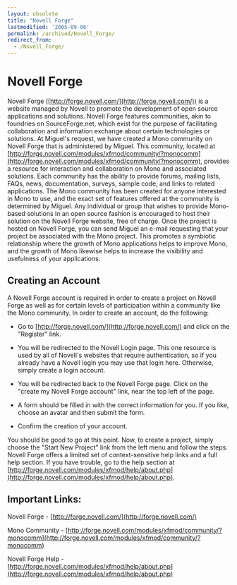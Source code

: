 ```yaml
---
layout: obsolete
title: "Novell Forge"
lastmodified: '2005-09-06'
permalink: /archived/Novell_Forge/
redirect_from:
  - /Novell_Forge/
---
```


Novell Forge
============

 Novell Forge ([http://forge.novell.com/](http://forge.novell.com/)) is a website managed by Novell to promote the development of open source applications and solutions. Novell Forge features communities, akin to foundries on SourceForge.net, which exist for the purpose of facilitating collaboration and information exchange about certain technologies or solutions. At Miguel's request, we have created a Mono community on Novell Forge that is administered by Miguel. This community, located at [http://forge.novell.com/modules/xfmod/community/?monocomm](http://forge.novell.com/modules/xfmod/community/?monocomm), provides a resource for interaction and collaboration on Mono and associated solutions. Each community has the ability to provide forums, mailing lists, FAQs, news, documentation, surveys, sample code, and links to related applications. The Mono community has been created for anyone interested in Mono to use, and the exact set of features offered at the community is determined by Miguel. Any individual or group that wishes to provide Mono-based solutions in an open source fashion is encouraged to host their solution on the Novell Forge website, free of charge. Once the project is hosted on Novell Forge, you can send Miguel an e-mail requesting that your project be associated with the Mono project. This promotes a symbiotic relationship where the growth of Mono applications helps to improve Mono, and the growth of Mono likewise helps to increase the visibility and usefulness of your applications.

Creating an Account
-------------------

A Novell Forge account is required in order to create a project on Novell Forge as well as for certain levels of participation within a community like the Mono community. In order to create an account, do the following:

-   Go to [http://forge.novell.com/](http://forge.novell.com/) and click on the "Register" link.

-   You will be redirected to the Novell Login page. This one resource is used by all of Novell's websites that require authentication, so if you already have a Novell login you may use that login here. Otherwise, simply create a login account.

-   You will be redirected back to the Novell Forge page. Click on the "create my Novell Forge account" link, near the top left of the page.

-   A form should be filled in with the correct information for you. If you like, choose an avatar and then submit the form.

-   Confirm the creation of your account.

You should be good to go at this point. Now, to create a project, simply choose the "Start New Project" link from the left menu and follow the steps. Novell Forge offers a limited set of context-sensitive help links and a full help section. If you have trouble, go to the help section at [http://forge.novell.com/modules/xfmod/help/about.php](http://forge.novell.com/modules/xfmod/help/about.php).

Important Links:
----------------

Novell Forge - [http://forge.novell.com/](http://forge.novell.com/)

Mono Community - [http://forge.novell.com/modules/xfmod/community/?monocomm](http://forge.novell.com/modules/xfmod/community/?monocomm)

Novell Forge Help - [http://forge.novell.com/modules/xfmod/help/about.php](http://forge.novell.com/modules/xfmod/help/about.php)

